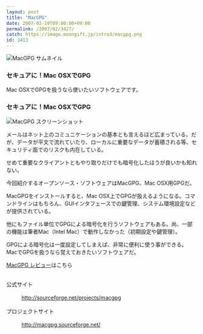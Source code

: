 ```yaml
---
layout: post
title: "MacGPG"
date: 2007-02-19T09:00:00+09:00
permalink: /2007/02/3427/
catch: https://image.moongift.jp/intro3/macgpg.png
id: 3413
---
```

 ![MacGPG サムネイル](https://image.moongift.jp/intro3/macgpg.t.png "MacGPG サムネイル")
  

### セキュアに！Mac OSXでGPG
  
Mac OSXでGPGを扱うなら使いたいソフトウェアです。  
<!--more-->  

### セキュアに！Mac OSXでGPG
  

![MacGPG スクリーンショット](https://image.moongift.jp/intro3/macgpg.png "MacGPG スクリーンショット")

  

メールはネット上のコミュニケーションの基本とも言えるほど広まっている。だが、データが平文で流れていたり、ローカルに重要なデータが蓄積される等、セキュリティ面でのリスクも内在している。

  

せめて重要なクライアントともやり取りだけでも暗号化したほうが良いかも知れない。

  

今回紹介するオープンソース・ソフトウェアはMacGPG、Mac OSX用GPGだ。

  

MacGPGをインストールすると、Mac OSX上でGPGが扱えるようになる。コマンドラインはもちろん、GUIインタフェースでの鍵管理、システム環境設定などが提供されている。

  

他にもファイル単位でGPGによる暗号化を行うソフトウェアもある。尚、一部の機能は筆者Mac（Intel Mac）で動作しなかった（初期設定や鍵管理）。

  

GPGによる暗号化は一度設定してしまえば、非常に便利に使う事ができる。MacでGPGを扱うなら覚えておきたいソフトウェアだ。

  

[MacGPG レビュー](http://oss.moongift.jp/review/i-3435.html)はこちら

  
<dl>
<br><dt>公式サイト</dt>
<br><dd><a href="http://sourceforge.net/projects/macgpg" target="_blank">http://sourceforge.net/projects/macgpg</a></dd>
<br><dt>プロジェクトサイト</dt>
<br><dd><a href="http://macgpg.sourceforge.net/" target="_blank">http://macgpg.sourceforge.net/</a></dd>
<br>
</dl>